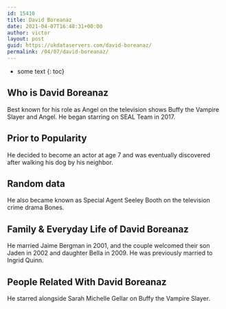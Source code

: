 ```yaml
---
id: 15410
title: David Boreanaz
date: 2021-04-07T16:48:31+00:00
author: victor
layout: post
guid: https://ukdataservers.com/david-boreanaz/
permalink: /04/07/david-boreanaz/
---
```


* some text
{: toc}


## Who is David Boreanaz



Best known for his role as Angel on the television shows Buffy the Vampire Slayer and Angel. He began starring on SEAL Team in 2017.

                
                
                
## Prior to Popularity



He decided to become an actor at age 7 and was eventually discovered after walking his dog by his neighbor.

                
                
                
## Random data



He also became known as Special Agent Seeley Booth on the television crime drama Bones.

                
                
                
## Family & Everyday Life of David Boreanaz



He married Jaime Bergman in 2001, and the couple welcomed their son Jaden in 2002 and daughter Bella in 2009. He was previously married to Ingrid Quinn.

                
                
                
## People Related With David Boreanaz



He starred alongside Sarah Michelle Gellar on Buffy the Vampire Slayer.

                
              
            
          
          
          